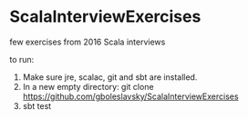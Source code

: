 # ScalaInterviewExercises
few exercises from 2016 Scala interviews

to run:
1. Make sure jre, scalac, git and sbt are installed.
2. In a new empty directory:
    git clone https://github.com/gboleslavsky/ScalaInterviewExercises
3. sbt test
